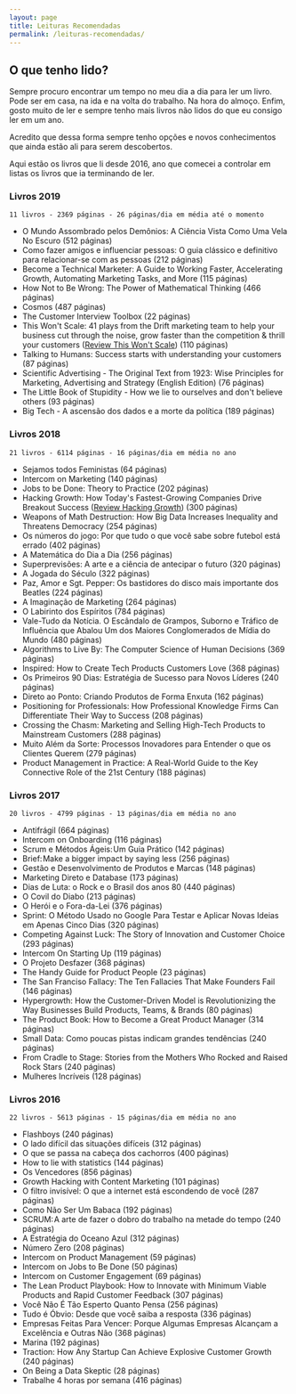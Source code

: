```yaml
---
layout: page
title: Leituras Recomendadas
permalink: /leituras-recomendadas/
---
```


## O que tenho lido?

Sempre procuro encontrar um tempo no meu dia a dia para ler um livro. Pode ser em casa, na ida e na volta do trabalho. Na hora do almoço. Enfim, gosto muito de ler e sempre tenho mais livros não lidos do que eu consigo ler em um ano. 

Acredito que dessa forma sempre tenho opções e novos conhecimentos que ainda estão ali para serem descobertos.

Aqui estão os livros que li desde 2016, ano que comecei a controlar em listas os livros que ia terminando de ler.

### Livros 2019
```11 livros - 2369 páginas - 26 páginas/dia em média até o momento```
- O Mundo Assombrado pelos Demônios: A Ciência Vista Como Uma Vela No Escuro (512 páginas)
- Como fazer amigos e influenciar pessoas: O guia clássico e definitivo para relacionar-se com as pessoas (212 páginas)
- Become a Technical Marketer: A Guide to Working Faster, Accelerating Growth, Automating Marketing Tasks, and More (115 páginas)
- How Not to Be Wrong: The Power of Mathematical Thinking (466 páginas)
- Cosmos (487 páginas)
- The Customer Interview Toolbox (22 páginas)
- This Won't Scale: 41 plays from the Drift marketing team to help your business cut through the noise, grow faster than the competition & thrill your customers ([Review This Won't Scale](/this-wont-scale/)) (110 páginas)
- Talking to Humans: Success starts with understanding your customers (87 páginas)
- Scientific Advertising - The Original Text from 1923: Wise Principles for Marketing, Advertising and Strategy (English Edition) (76 páginas)
- The Little Book of Stupidity - How we lie to ourselves and don't believe others (93 páginas)
- Big Tech - A ascensão dos dados e a morte da política (189 páginas)

### Livros 2018
```21 livros - 6114 páginas - 16 páginas/dia em média no ano```
- Sejamos todos Feministas (64 páginas)
- Intercom on Marketing (140 páginas)
- Jobs to be Done: Theory to Practice (202 páginas)
- Hacking Growth: How Today's Fastest-Growing Companies Drive Breakout Success ([Review Hacking Growth](https://www.felipebarbosa.me/hacking-growth/)) (300 páginas) 
- Weapons of Math Destruction: How Big Data Increases Inequality and Threatens Democracy (254 páginas)
- Os números do jogo: Por que tudo o que você sabe sobre futebol está errado (402 páginas)
- A Matemática do Dia a Dia (256 páginas)
- Superprevisões: A arte e a ciência de antecipar o futuro (320 páginas) 
- A Jogada do Século (322 páginas)
- Paz, Amor e Sgt. Pepper: Os bastidores do disco mais importante dos Beatles (224 páginas)
- A Imaginação de Marketing (264 páginas)
- O Labirinto dos Espíritos (784 páginas)
- Vale-Tudo da Notícia. O Escândalo de Grampos, Suborno e Tráfico de Influência que Abalou Um dos Maiores Conglomerados de Mídia do Mundo (480 páginas)
- Algorithms to Live By: The Computer Science of Human Decisions (369 páginas)
- Inspired: How to Create Tech Products Customers Love (368 páginas)
- Os Primeiros 90 Dias: Estratégia de Sucesso para Novos Líderes (240 páginas)
- Direto ao Ponto: Criando Produtos de Forma Enxuta (162 páginas)
- Positioning for Professionals: How Professional Knowledge Firms Can Differentiate Their Way to Success (208 páginas)
- Crossing the Chasm: Marketing and Selling High-Tech Products to Mainstream Customers (288 páginas)
- Muito Além da Sorte: Processos Inovadores para Entender o que os Clientes Querem (279 páginas)
- Product Management in Practice: A Real-World Guide to the Key Connective Role of the 21st Century (188 páginas)

### Livros 2017
```20 livros - 4799 páginas - 13 páginas/dia em média no ano```
- Antifrágil (664 páginas)
- Intercom on Onboarding (116 páginas)
- Scrum e Métodos Ágeis: Um Guia Prático (142 páginas)
- Brief: Make a bigger impact by saying less (256 páginas)
- Gestão e Desenvolvimento de Produtos e Marcas (148 páginas)
- Marketing Direto e Database (173 páginas)
- Dias de Luta: o Rock e o Brasil dos anos 80 (440 páginas)
- O Covil do Diabo (213 páginas)
- O Herói e o Fora-da-Lei (376 páginas)
- Sprint: O Método Usado no Google Para Testar e Aplicar Novas Ideias em Apenas Cinco Dias (320 páginas)
- Competing Against Luck: The Story of Innovation and Customer Choice (293 páginas)
- Intercom On Starting Up (119 páginas)
- O Projeto Desfazer (368 páginas)
- The Handy Guide for Product People (23 páginas)
- The San Franciso Fallacy: The Ten Fallacies That Make Founders Fail (146 páginas)
- Hypergrowth: How the Customer-Driven Model is Revolutionizing the Way Businesses Build Products, Teams, & Brands (80 páginas)
- The Product Book: How to Become a Great Product Manager (314 páginas)
- Small Data: Como poucas pistas indicam grandes tendências (240 páginas)
- From Cradle to Stage: Stories from the Mothers Who Rocked and Raised Rock Stars (240 páginas)
- Mulheres Incríveis (128 páginas)

### Livros 2016 
```22 livros - 5613 páginas - 15 páginas/dia em média no ano```
- Flashboys (240 páginas)
- O lado difícil das situações difíceis (312 páginas) 
- O que se passa na cabeça dos cachorros (400 páginas)
- How to lie with statistics (144 páginas)
- Os Vencedores (856 páginas)
- Growth Hacking with Content Marketing (101 páginas)
- O filtro invisível: O que a internet está escondendo de você (287 páginas)
- Como Não Ser Um Babaca (192 páginas)
- SCRUM: A arte de fazer o dobro do trabalho na metade do tempo (240 páginas)
- A Estratégia do Oceano Azul (312 páginas)
- Número Zero (208 páginas)
- Intercom on Product Management (59 páginas)
- Intercom on Jobs to Be Done (50 páginas)
- Intercom on Customer Engagement (69 páginas)
- The Lean Product Playbook: How to Innovate with Minimum Viable Products and Rapid Customer Feedback (307 páginas)
- Você Não É Tão Esperto Quanto Pensa (256 páginas)
- Tudo é Óbvio: Desde que você saiba a resposta (336 páginas)
- Empresas Feitas Para Vencer: Porque Algumas Empresas Alcançam a Excelência e Outras Não (368 páginas)
- Marina (192 páginas)
- Traction: How Any Startup Can Achieve Explosive Customer Growth (240 páginas)
- On Being a Data Skeptic (28 páginas)
- Trabalhe 4 horas por semana (416 páginas)
